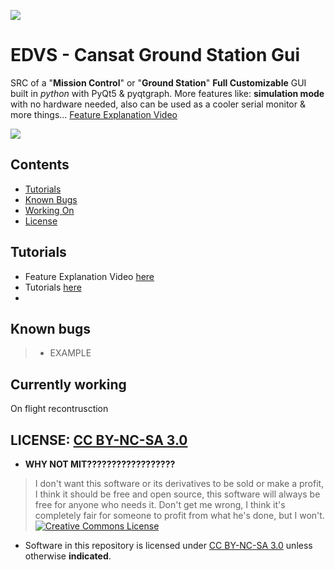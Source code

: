 ![](https://i.imgur.com/rLJG0se.png)

# EDVS - Cansat Ground Station Gui

SRC of a "**Mission Control**" or "**Ground Station**" **Full Customizable** GUI built in *python* with PyQt5 & pyqtgraph. More features like: **simulation mode** with no hardware needed, also can be used as a cooler serial monitor & more things...
[Feature Explanation Video](https://www.youtube.com/@lowgod9010)

![](https://media3.giphy.com/media/v1.Y2lkPTc5MGI3NjExOGJiYzQ3NGFjMWI0MmE5ZjEzMjRjYjM5MTI2YTI3YTY4N2Q1YmU4OSZjdD1n/vXACYcx3Jrt4kkuptc/giphy.gif)

## Contents
* [Tutorials](#tutorials)
* [Known Bugs](#known-bugs)
* [Working On](#currently-working)
* [License](#license)

## Tutorials
* Feature Explanation Video [here](https://www.youtube.com/@lowgod9010)
* Tutorials [here](https://www.youtube.com/@lowgod9010)
* 
## Known bugs
> * EXAMPLE

## Currently working
On flight recontrusction

## LICENSE: [CC BY-NC-SA 3.0](https://creativecommons.org/licenses/by-nc-sa/3.0/)
* **WHY NOT MIT??????????????????**
> I don't want this software or its derivatives to be sold or make a profit, I think it should be free and open source, this software will always be free for anyone who needs it. Don't get me wrong, I think it's completely fair for someone to profit from what he's done, but I won't.
<a rel="license" href="https://creativecommons.org/licenses/by-nc-sa/3.0/"><img alt="Creative Commons License" style="border-width:0" src="https://licensebuttons.net/l/by-nc-sa/4.0/88x31.png" /></a><br />

* Software in this repository is licensed under [CC BY-NC-SA 3.0](https://creativecommons.org/licenses/by-nc-sa/3.0/) unless otherwise **indicated**.
